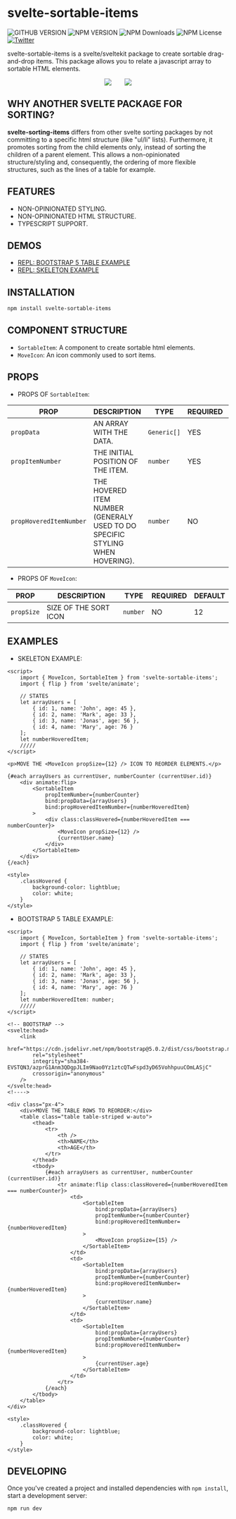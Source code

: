 <!-- markdownlint-disable MD033 -->

# svelte-sortable-items

![GITHUB VERSION](https://img.shields.io/github/package-json/v/joaquimnetocel/svelte-sortable-items?label=github%20version&logo=github&color=lightgray) ![NPM VERSION](https://img.shields.io/npm/v/svelte-sortable-items?color=red&logo=npm&label=npm%20version) ![NPM Downloads](https://img.shields.io/npm/dw/svelte-sortable-items?color=red&label=npm%20downloads&logo=npm) ![NPM License](https://img.shields.io/npm/l/svelte-sortable-items?color) [![Twitter](https://img.shields.io/twitter/follow/:twitterHandle.svg?style=social&label=@joaquimnetocel)](https://twitter.com/joaquimnetocel)

svelte-sortable-items is a svelte/sveltekit package to create sortable drag-and-drop items. This package allows you to relate a javascript array to sortable HTML elements.

<p style="display:flex;align-items:center;justify-content:center;gap:30px;">
  <img src="./table.gif" />
  <img src="./skeleton.gif" />
</p>

## WHY ANOTHER SVELTE PACKAGE FOR SORTING?

**svelte-sorting-items** differs from other svelte sorting packages by not committing to a specific html structure (like "ul/li" lists). Furthermore, it promotes sorting from the child elements only, instead of sorting the children of a parent element. This allows a non-opinionated structure/styling and, consequently, the ordering of more flexible structures, such as the lines of a table for example.

## FEATURES

- NON-OPINIONATED STYLING.
- NON-OPINIONATED HTML STRUCTURE.
- TYPESCRIPT SUPPORT.

## DEMOS

- [REPL: BOOTSTRAP 5 TABLE EXAMPLE](https://svelte.dev/repl/b6ac15d832194ccca959961269434d7f)
- [REPL: SKELETON EXAMPLE](https://svelte.dev/repl/f00d587a19af40899cdfccfb9a733f23)

## INSTALLATION

```bash
npm install svelte-sortable-items
```

## COMPONENT STRUCTURE

- `SortableItem`: A component to create sortable html elements.
- `MoveIcon`: An icon commonly used to sort items.

## PROPS

- PROPS OF `SortableItem`:

| PROP | DESCRIPTION | TYPE | REQUIRED | DEFAULT |
| - | - | - | - | - |
| `propData` | AN ARRAY WITH THE DATA. | `Generic[]` | YES | - |
| `propItemNumber` | THE INITIAL POSITION OF THE ITEM. | `number` | YES | `undefined` |
| `propHoveredItemNumber` | THE HOVERED ITEM NUMBER (GENERALY USED TO DO SPECIFIC STYLING WHEN HOVERING). | `number` | NO |  |

- PROPS OF `MoveIcon`:

| PROP | DESCRIPTION | TYPE | REQUIRED | DEFAULT |
| - | - | - | - | - |
| `propSize` | SIZE OF THE SORT ICON  | `number` | NO | 12 |

## EXAMPLES

- SKELETON EXAMPLE:

```svelte
<script>
    import { MoveIcon, SortableItem } from 'svelte-sortable-items';
    import { flip } from 'svelte/animate';

    // STATES
    let arrayUsers = [
        { id: 1, name: 'John', age: 45 },
        { id: 2, name: 'Mark', age: 33 },
        { id: 3, name: 'Jonas', age: 56 },
        { id: 4, name: 'Mary', age: 76 }
    ];
    let numberHoveredItem;
    /////
</script>

<p>MOVE THE <MoveIcon propSize={12} /> ICON TO REORDER ELEMENTS.</p>

{#each arrayUsers as currentUser, numberCounter (currentUser.id)}
    <div animate:flip>
        <SortableItem
            propItemNumber={numberCounter}
            bind:propData={arrayUsers}
            bind:propHoveredItemNumber={numberHoveredItem}
        >
            <div class:classHovered={numberHoveredItem === numberCounter}>
                <MoveIcon propSize={12} />
                {currentUser.name}
            </div>
        </SortableItem>
    </div>
{/each}

<style>
    .classHovered {
        background-color: lightblue;
        color: white;
    }
</style>
```

- BOOTSTRAP 5 TABLE EXAMPLE:

```svelte
<script>
    import { MoveIcon, SortableItem } from 'svelte-sortable-items';
    import { flip } from 'svelte/animate';

    // STATES
    let arrayUsers = [
        { id: 1, name: 'John', age: 45 },
        { id: 2, name: 'Mark', age: 33 },
        { id: 3, name: 'Jonas', age: 56 },
        { id: 4, name: 'Mary', age: 76 }
    ];
    let numberHoveredItem: number;
    /////
</script>

<!-- BOOTSTRAP -->
<svelte:head>
    <link
        href="https://cdn.jsdelivr.net/npm/bootstrap@5.0.2/dist/css/bootstrap.min.css"
        rel="stylesheet"
        integrity="sha384-EVSTQN3/azprG1Anm3QDgpJLIm9Nao0Yz1ztcQTwFspd3yD65VohhpuuCOmLASjC"
        crossorigin="anonymous"
    />
</svelte:head>
<!---->

<div class="px-4">
    <div>MOVE THE TABLE ROWS TO REORDER:</div>
    <table class="table table-striped w-auto">
        <thead>
            <tr>
                <th />
                <th>NAME</th>
                <th>AGE</th>
            </tr>
        </thead>
        <tbody>
            {#each arrayUsers as currentUser, numberCounter (currentUser.id)}
                <tr animate:flip class:classHovered={numberHoveredItem === numberCounter}>
                    <td>
                        <SortableItem
                            bind:propData={arrayUsers}
                            propItemNumber={numberCounter}
                            bind:propHoveredItemNumber={numberHoveredItem}
                        >
                            <MoveIcon propSize={15} />
                        </SortableItem>
                    </td>
                    <td>
                        <SortableItem
                            bind:propData={arrayUsers}
                            propItemNumber={numberCounter}
                            bind:propHoveredItemNumber={numberHoveredItem}
                        >
                            {currentUser.name}
                        </SortableItem>
                    </td>
                    <td>
                        <SortableItem
                            bind:propData={arrayUsers}
                            propItemNumber={numberCounter}
                            bind:propHoveredItemNumber={numberHoveredItem}
                        >
                            {currentUser.age}
                        </SortableItem>
                    </td>
                </tr>
            {/each}
        </tbody>
    </table>
</div>

<style>
    .classHovered {
        background-color: lightblue;
        color: white;
    }
</style>
```

## DEVELOPING

Once you've created a project and installed dependencies with `npm install`, start a development server:

```bash
npm run dev
```
